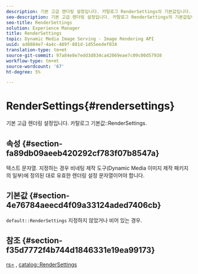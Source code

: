 ```yaml
---
description: 기본 고급 렌더링 설정입니다. 카탈로그 RenderSettings의 기본값입니다.
seo-description: 기본 고급 렌더링 설정입니다. 카탈로그 RenderSettings의 기본값입니다.
seo-title: RenderSettings
solution: Experience Manager
title: RenderSettings
topic: Dynamic Media Image Serving - Image Rendering API
uuid: ad8884e7-4a4c-489f-881d-1d55eedef034
translation-type: tm+mt
source-git-commit: 97a84e8e7edd3d834ca42069eae7c09c00d57938
workflow-type: tm+mt
source-wordcount: '67'
ht-degree: 5%

---
```



# RenderSettings{#rendersettings}

기본 고급 렌더링 설정입니다. 카탈로그 기본값::RenderSettings.

## 속성 {#section-fa89db09aeeb420292cf783f07b8547a}

텍스트 문자열. 지정하는 경우 비네팅 제작 도구(Dynamic Media 이미지 제작 패키지의 일부)에 정의된 대로 유효한 렌더링 설정 문자열이어야 합니다.

## 기본값 {#section-4e76784aeecd4f09a33124aded7406cb}

`default::RenderSettings` 지정하지 않았거나 비어 있는 경우.

## 참조 {#section-f35d7772f4b744d1846331e19ea99173}

[rs=](../../../../../ir-api/http-protocol/image-rendering-api-ref/c-ir-http-protocol-ref/c-ir-http-protocol-command-reference/r-ir-rs.md#reference-d20cefaaa6cd4f449d1591c87959b4cf) ,  [catalog::RenderSettings](../../../../../ir-api/material-cat/image-rendering-api-ref/c-ir-material-catalog/c-ir-attributes-reference/r-ir-rendersettings.md#reference-f3ae5e18095d40b2a8edef957dd82fbd)
